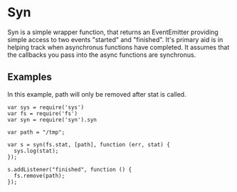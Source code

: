 # Syn #

Syn is a simple wrapper function, that returns an EventEmitter providing simple access to two events "started" and "finished". It's primary aid is in helping track when asynchronus functions have completed. It assumes that the callbacks you pass into the async functions are synchronus.

## Examples ##

In this example, path will only be removed after stat is called.

    var sys = require('sys')
    var fs = require('fs')
    var syn = require('syn').syn

    var path = "/tmp";

    var s = syn(fs.stat, [path], function (err, stat) {
      sys.log(stat);
    });

    s.addListener("finished", function () {
      fs.remove(path);
    });
